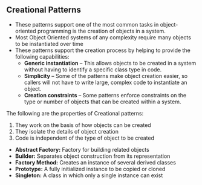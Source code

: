 ## Creational Patterns
- These patterns support one of the most common tasks in object-oriented programming is the creation of objects in a system. 
- Most Object Oriented systems of any complexity require many objects to be instantiated over time
- These patterns support the creation process by helping to provide the following capabilities: 
    +   **Generic instantiation** – This allows objects to be created in a system without having to identify a specific class type in code.
    +   **Simplicity** – Some of the patterns make object creation easier, so callers will not have to write large, complex code to instantiate an object. 
    +   **Creation constraints** – Some patterns enforce constraints on the type or number of objects that can be created within a system.

The following are the properties of Creational patterns:
1. They work on the basis of how objects can be created
2. They isolate the details of object creation
3. Code is independent of the type of object to be created

  + **Abstract Factory:** Factory for building related objects
  + **Builder:** Separates object construction from its representation
  + **Factory Method:** Creates an instance of several derived classes
  + **Prototype:** A fully initialized instance to be copied or cloned
  + **Singleton:** A class in which only a single instance can exist
